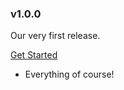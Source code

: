 ### v1.0.0

Our very first release.

[Get Started](/docs/1.0.0/getting-started/core-concepts.html)

- Everything of course!
